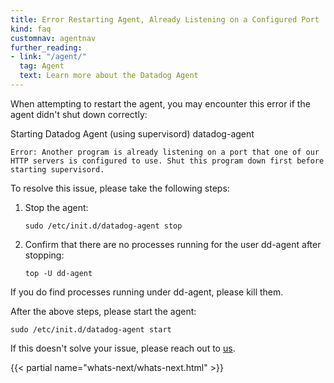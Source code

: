 ```yaml
---
title: Error Restarting Agent, Already Listening on a Configured Port
kind: faq
customnav: agentnav
further_reading:
- link: "/agent/"
  tag: Agent
  text: Learn more about the Datadog Agent
---
```


When attempting to restart the agent, you may encounter this error if the agent didn't shut down correctly:  

Starting Datadog Agent (using supervisord) datadog-agent
```
Error: Another program is already listening on a port that one of our HTTP servers is configured to use. Shut this program down first before starting supervisord.
```

To resolve this issue, please take the following steps: 

1. Stop the agent:
    ```
    sudo /etc/init.d/datadog-agent stop
    ```
2. Confirm that there are no processes running for the user dd-agent after stopping:
    ```
    top -U dd-agent
    ```

If you do find processes running under dd-agent, please kill them.

After the above steps, please start the agent:
```
sudo /etc/init.d/datadog-agent start
```

If this doesn't solve your issue, please reach out to [us](/help).

{{< partial name="whats-next/whats-next.html" >}}